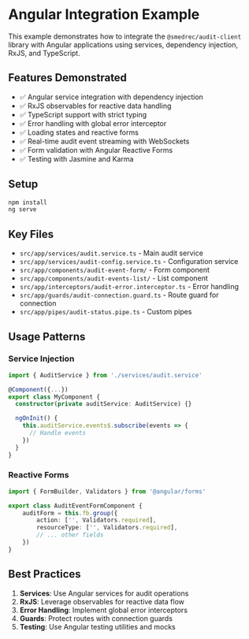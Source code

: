 # Angular Integration Example

This example demonstrates how to integrate the `@smedrec/audit-client` library with Angular applications using services, dependency injection, RxJS, and TypeScript.

## Features Demonstrated

- ✅ Angular service integration with dependency injection
- ✅ RxJS observables for reactive data handling
- ✅ TypeScript support with strict typing
- ✅ Error handling with global error interceptor
- ✅ Loading states and reactive forms
- ✅ Real-time audit event streaming with WebSockets
- ✅ Form validation with Angular Reactive Forms
- ✅ Testing with Jasmine and Karma

## Setup

```bash
npm install
ng serve
```

## Key Files

- `src/app/services/audit.service.ts` - Main audit service
- `src/app/services/audit-config.service.ts` - Configuration service
- `src/app/components/audit-event-form/` - Form component
- `src/app/components/audit-events-list/` - List component
- `src/app/interceptors/audit-error.interceptor.ts` - Error handling
- `src/app/guards/audit-connection.guard.ts` - Route guard for connection
- `src/app/pipes/audit-status.pipe.ts` - Custom pipes

## Usage Patterns

### Service Injection

```typescript
import { AuditService } from './services/audit.service'

@Component({...})
export class MyComponent {
  constructor(private auditService: AuditService) {}

  ngOnInit() {
    this.auditService.events$.subscribe(events => {
      // Handle events
    })
  }
}
```

### Reactive Forms

```typescript
import { FormBuilder, Validators } from '@angular/forms'

export class AuditEventFormComponent {
	auditForm = this.fb.group({
		action: ['', Validators.required],
		resourceType: ['', Validators.required],
		// ... other fields
	})
}
```

## Best Practices

1. **Services**: Use Angular services for audit operations
2. **RxJS**: Leverage observables for reactive data flow
3. **Error Handling**: Implement global error interceptors
4. **Guards**: Protect routes with connection guards
5. **Testing**: Use Angular testing utilities and mocks
